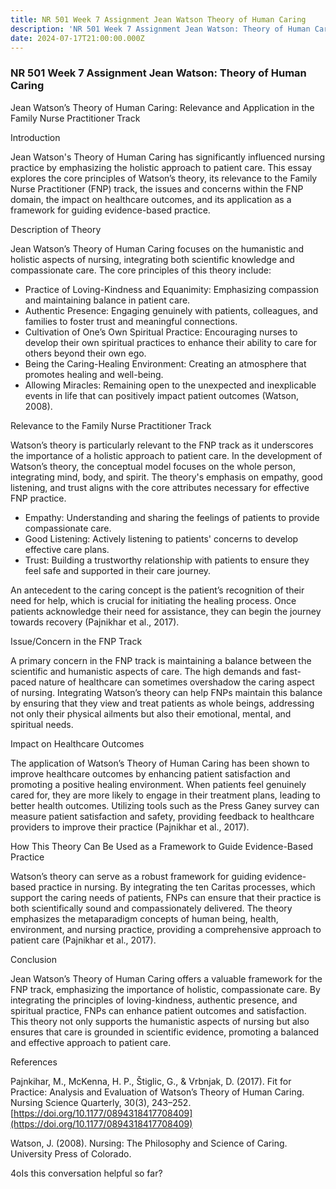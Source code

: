 ```yaml
---
title: NR 501 Week 7 Assignment Jean Watson Theory of Human Caring
description: 'NR 501 Week 7 Assignment Jean Watson: Theory of Human Caring'
date: 2024-07-17T21:00:00.000Z
---
```


### NR 501 Week 7 Assignment Jean Watson: Theory of Human Caring

Jean Watson’s Theory of Human Caring: Relevance and Application in the Family Nurse Practitioner Track

Introduction

Jean Watson's Theory of Human Caring has significantly influenced nursing practice by emphasizing the holistic approach to patient care. This essay explores the core principles of Watson’s theory, its relevance to the Family Nurse Practitioner (FNP) track, the issues and concerns within the FNP domain, the impact on healthcare outcomes, and its application as a framework for guiding evidence-based practice.

Description of Theory

Jean Watson’s Theory of Human Caring focuses on the humanistic and holistic aspects of nursing, integrating both scientific knowledge and compassionate care. The core principles of this theory include:

* Practice of Loving-Kindness and Equanimity: Emphasizing compassion and maintaining balance in patient care.
* Authentic Presence: Engaging genuinely with patients, colleagues, and families to foster trust and meaningful connections.
* Cultivation of One’s Own Spiritual Practice: Encouraging nurses to develop their own spiritual practices to enhance their ability to care for others beyond their own ego.
* Being the Caring-Healing Environment: Creating an atmosphere that promotes healing and well-being.
* Allowing Miracles: Remaining open to the unexpected and inexplicable events in life that can positively impact patient outcomes (Watson, 2008).

Relevance to the Family Nurse Practitioner Track

Watson’s theory is particularly relevant to the FNP track as it underscores the importance of a holistic approach to patient care. In the development of Watson’s theory, the conceptual model focuses on the whole person, integrating mind, body, and spirit. The theory's emphasis on empathy, good listening, and trust aligns with the core attributes necessary for effective FNP practice.

* Empathy: Understanding and sharing the feelings of patients to provide compassionate care.
* Good Listening: Actively listening to patients' concerns to develop effective care plans.
* Trust: Building a trustworthy relationship with patients to ensure they feel safe and supported in their care journey.

An antecedent to the caring concept is the patient’s recognition of their need for help, which is crucial for initiating the healing process. Once patients acknowledge their need for assistance, they can begin the journey towards recovery (Pajnikhar et al., 2017).

Issue/Concern in the FNP Track

A primary concern in the FNP track is maintaining a balance between the scientific and humanistic aspects of care. The high demands and fast-paced nature of healthcare can sometimes overshadow the caring aspect of nursing. Integrating Watson’s theory can help FNPs maintain this balance by ensuring that they view and treat patients as whole beings, addressing not only their physical ailments but also their emotional, mental, and spiritual needs.

Impact on Healthcare Outcomes

The application of Watson’s Theory of Human Caring has been shown to improve healthcare outcomes by enhancing patient satisfaction and promoting a positive healing environment. When patients feel genuinely cared for, they are more likely to engage in their treatment plans, leading to better health outcomes. Utilizing tools such as the Press Ganey survey can measure patient satisfaction and safety, providing feedback to healthcare providers to improve their practice (Pajnikhar et al., 2017).

How This Theory Can Be Used as a Framework to Guide Evidence-Based Practice

Watson’s theory can serve as a robust framework for guiding evidence-based practice in nursing. By integrating the ten Caritas processes, which support the caring needs of patients, FNPs can ensure that their practice is both scientifically sound and compassionately delivered. The theory emphasizes the metaparadigm concepts of human being, health, environment, and nursing practice, providing a comprehensive approach to patient care (Pajnikhar et al., 2017).

Conclusion

Jean Watson’s Theory of Human Caring offers a valuable framework for the FNP track, emphasizing the importance of holistic, compassionate care. By integrating the principles of loving-kindness, authentic presence, and spiritual practice, FNPs can enhance patient outcomes and satisfaction. This theory not only supports the humanistic aspects of nursing but also ensures that care is grounded in scientific evidence, promoting a balanced and effective approach to patient care.

References

Pajnkihar, M., McKenna, H. P., Štiglic, G., & Vrbnjak, D. (2017). Fit for Practice: Analysis and Evaluation of Watson’s Theory of Human Caring. Nursing Science Quarterly, 30(3), 243–252. [https://doi.org/10.1177/0894318417708409](https://doi.org/10.1177/0894318417708409)

Watson, J. (2008). Nursing: The Philosophy and Science of Caring. University Press of Colorado.

4oIs this conversation helpful so far?
